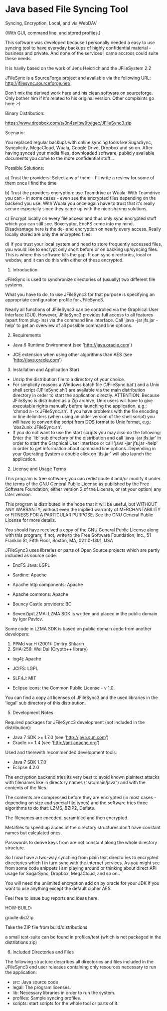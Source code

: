 Java based File Syncing Tool
==================

Syncing, Encryption, Local, and via WebDAV

(With GUI, command line, and stored profiles.)

This software was developed because I personally needed a easy to use syncing tool to have everyday backups of highly confidential material - business and private. And none of the services I came accross could suite these needs.

It is havily based on the work of Jens Heidrich and the JFileSystem 2.2

JFileSync is a SourceForge project and available via the following URL:
http://jfilesync.sourceforge.net/

Don't mix the derived work here and his clean software on sourceforge. Only bother him if it's related to his original version. Other complaints go here :-)

Binary Distribution: 

https://www.dropbox.com/s/3n4snlbw9tyjgec/JFileSync3.zip

Scenario:

You replaced regular backups with online syncing tools like SugarSync, Syncplicity, MegaCloud, Wuala, Google Drive, Dropbox and so on. After having synced your media files, downloaded software, publicly available documents you come to the more confidential stuff...

Possible Solutions:

a) Trust the providers: Select any of them - I'll write a review for some of them once I find the time

b) Trust the providers encryption: use Teamdrive or Wuala. With Teamdrive you can - in some cases - even see the encrypted files depending on the backend you use. With Wuala you once again have to trust that it's really secure especially since they came up with the nice sharing solutions.

c) Encrypt locally on every file access and thus only sync encrypted stuff which you can still see. Boxcryptor, EncFS come into my mind. Disadvantage here is the de- and encryption on nearly every access. Really locally stored are only the encrypted files.

d) If you trust your local system and need to store frequently accessed files, you would like to encrypt only short before or on backing up/syncing files. This is where this software fills the gap. It can sync directories, local or webdav, and it can do this with either of these encrypted.


1) Introduction

JFileSync is used to synchronize directories of (usually) two different file
systems. 

What you have to do, to use JFileSync3 for that purpose is specifying an
appropriate configuration profile for JFileSync3.

Nearly all functions of JFileSync3 can be controlled via the Graphical User Interface
(GUI). However, JFileSync3 provides full access to all features (apart from
plug-ins) via the command line interface. Call 'java -jar jfs.jar -help' to
get an overview of all possible command line options.


2) Requirements

- Java 6 Runtime Environment (see 'http://java.oracle.com')

- JCE extension when using other algorithms than AES (see 'http://java.oracle.com')

3) Installation and Application Start

- Unzip the distribution file to a directory of your choice.
- For simplicity reasons a Windows batch file ('JFileSync.bat') and a Unix
  shell script ('JFileSync.sh') are available via the main distribution
  directory in order to start the application directly.
  ATTENTION: Because JFileSync is distributed as a Zip archive, Unix users
  will have to give executable rights manually before launching the
  application, e.g.: 'chmod a+rx JFileSync.sh'.
  If you have problems with the file encoding or line delimiters (when using
  an older version of the shell script) you will have to convert the script
  from DOS format to Unix format, e.g.: 'dos2unix JFileSync.sh'.
- If you do not want to use the start scripts you may also do the following:
  Enter the 'lib' sub directory of the distribution and call
  'java -jar jfs.jar' in order to start the Graphical User Interface or
  call 'java -jar jfs.jar -help' in order to get information about command
  line options. Depending in your Operating System a double click on
  'jfs.jar' will also launch the application.


2) License and Usage Terms

This program is free software; you can redistribute it and/or modify it under
the terms of the GNU General Public License as published by the Free Software
Foundation; either version 2 of the License, or (at your option) any later
version.

This program is distributed in the hope that it will be useful, but WITHOUT ANY
WARRANTY; without even the implied warranty of MERCHANTABILITY or FITNESS FOR A
PARTICULAR PURPOSE. See the GNU General Public License for more details.

You should have received a copy of the GNU General Public License along with
this program; if not, write to the Free Software Foundation, Inc., 51 Franklin
St, Fifth Floor, Boston, MA, 02110-1301, USA

JFileSync3 uses libraries or parts of Open Source projects which are partly included as source code:

- EncFS Java: LGPL

- Sardine: Apache

- Apache http components: Apache

- Apache commons: Apache

- Bouncy Castle providers: BC

- SevenZip/LZMA: LZMA SDK is written and placed in the public domain by Igor Pavlov.

Some code in LZMA SDK is based on public domain code from another developers:
  1) PPMd var.H (2001): Dmitry Shkarin
  2) SHA-256: Wei Dai (Crypto++ library)

- log4j: Apache

- JCIFS: LGPL

- SLF4J: MIT

- Eclipse icons: the Common Public License - v 1.0.

You can find a copy all licenses of JFileSync3 and the used libraries in the
'legal' sub directory of this distribution.


5) Development Notes

Required packages for JFileSync3 development (not included in the distribution):
- Java 7 SDK >= 1.7.0 (see 'http://java.sun.com')
- Gradle >= 1.4 (see 'http://ant.apache.org')

Used and therewith recommended development tools:
- Java 7 SDK 1.7.0
- Eclipse 4.2.0

The encryption backend tries its very best to avoid known plaintext attacks with filenames like in directory names ("src/main/java") and with the contents of the files.

The contents are compressed before they are encrypted (in most cases - depending on size and special file types) and the software tries three algorithms to do that: LZMS, BZIP2, Deflate.

The filenames are encoded, scrambled and then encrypted.

Metafiles to speed up acces of the directory structures don't have constant names but calculated ones.

Passwords to derive keys from are not constant along the whole directory structure.

So I now have a two-way synching from plain text directories to encrypted directories which I in turn sync with the internet services. As you might see from some code snippets I am playing around or thinking about direct API usage for SugarSync, Dropbox, MegaCloud, and so on..

You will need the unlimited encryption add on by oracle for your JDK if you want to use anything except the default cipher AES.

Feel free to issue bug reports and ideas here. 

HOW-BUILD:

gradle distZip

Take the ZIP file from build/distributions

a small test-suite can be found in profiles/test (which is not packaged in the distribtions zip)

6) Included Directories and Files

The following structure describes all directories and files included in the
JFileSync3 end user releases containing only resources necessary to run the
application:
- src: Java source code
- legal: The program licenses.
- lib: Necessary libraries in order to run the system.
- profiles: Sample syncing profiles.
- scripts: start scripts for the whole tool or parts of it.
